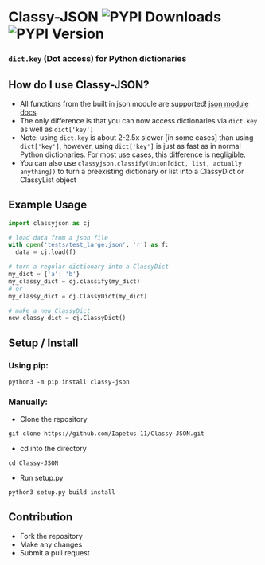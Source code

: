 # Classy-JSON ![PYPI Downloads](https://img.shields.io/pypi/dw/classy-json?color=64b594) ![PYPI Version](https://img.shields.io/pypi/v/classy-json.svg)
### `dict.key` (Dot access) for Python dictionaries

## How do I use Classy-JSON?
* All functions from the built in json module are supported! [json module docs](https://docs.python.org/3/library/json.html)
* The only difference is that you can now access dictionaries via `dict.key` as well as `dict['key']`
* Note: using `dict.key` is about 2-2.5x slower \[in some cases\] than using `dict['key']`, however, using `dict['key']` is just as fast as in normal Python dictionaries. For most use cases, this difference is negligible. 
* You can also use `classyjson.classify(Union[dict, list, actually anything])` to turn a preexisting dictionary or list into a ClassyDict or ClassyList object

## Example Usage
```py
import classyjson as cj

# load data from a json file
with open('tests/test_large.json', 'r') as f:
  data = cj.load(f)

# turn a regular dictionary into a ClassyDict
my_dict = {'a': 'b'}
my_classy_dict = cj.classify(my_dict)
# or
my_classy_dict = cj.ClassyDict(my_dict)

# make a new ClassyDict
new_classy_dict = cj.ClassyDict()
```

## Setup / Install
### Using pip:
```
python3 -m pip install classy-json
```
### Manually:
* Clone the repository
```
git clone https://github.com/Iapetus-11/Classy-JSON.git
```
* cd into the directory
```
cd Classy-JSON
```
* Run setup.py
```
python3 setup.py build install
```

## Contribution
* Fork the repository
* Make any changes
* Submit a pull request
